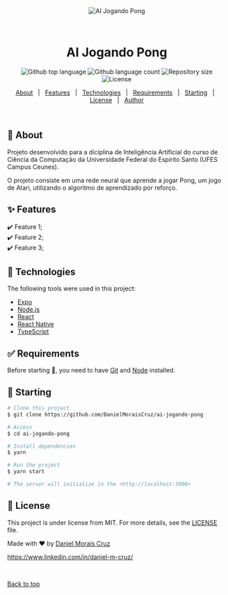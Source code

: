 <div align="center" id="top"> 
  <img src="./.github/app.gif" alt="AI Jogando Pong" />

  &#xa0;

  <!-- <a href="https://aijogandopong.netlify.app">Demo</a> -->
</div>

<h1 align="center">AI Jogando Pong</h1>

<p align="center">
  <img alt="Github top language" src="https://img.shields.io/github/languages/top/DanielMoraisCruz/ai-jogando-pong?color=56BEB8">

  <img alt="Github language count" src="https://img.shields.io/github/languages/count/DanielMoraisCruz/ai-jogando-pong?color=56BEB8">

  <img alt="Repository size" src="https://img.shields.io/github/repo-size/DanielMoraisCruz/ai-jogando-pong?color=56BEB8">

  <img alt="License" src="https://img.shields.io/github/license/DanielMoraisCruz/ai-jogando-pong?color=56BEB8">

  <!-- <img alt="Github issues" src="https://img.shields.io/github/issues/DanielMoraisCruz/ai-jogando-pong?color=56BEB8" /> -->

  <!-- <img alt="Github forks" src="https://img.shields.io/github/forks/DanielMoraisCruz/ai-jogando-pong?color=56BEB8" /> -->

  <!-- <img alt="Github stars" src="https://img.shields.io/github/stars/DanielMoraisCruz/ai-jogando-pong?color=56BEB8" /> -->
</p>

<!-- Status -->

<!-- <h4 align="center"> 
	🚧  AI Jogando Pong 🚀 Under construction...  🚧
</h4> 

<hr> -->

<p align="center">
  <a href="#dart-about">About</a> &#xa0; | &#xa0; 
  <a href="#sparkles-features">Features</a> &#xa0; | &#xa0;
  <a href="#rocket-technologies">Technologies</a> &#xa0; | &#xa0;
  <a href="#white_check_mark-requirements">Requirements</a> &#xa0; | &#xa0;
  <a href="#checkered_flag-starting">Starting</a> &#xa0; | &#xa0;
  <a href="#memo-license">License</a> &#xa0; | &#xa0;
  <a href="https://github.com/DanielMoraisCruz" target="_blank">Author</a>
</p>

<br>

## :dart: About ##

Projeto desenvolvido para a diciplina de Inteligência Artificial do curso de Ciência da Computação da Universidade Federal do Espirito Santo (UFES Campus Ceunes).

O projeto consiste em uma rede neural que aprende a jogar Pong, um jogo de Atari, utilizando o algoritmo de aprendizado por reforço.

## :sparkles: Features ##

:heavy_check_mark: Feature 1;\
:heavy_check_mark: Feature 2;\
:heavy_check_mark: Feature 3;

## :rocket: Technologies ##

The following tools were used in this project:

- [Expo](https://expo.io/)
- [Node.js](https://nodejs.org/en/)
- [React](https://pt-br.reactjs.org/)
- [React Native](https://reactnative.dev/)
- [TypeScript](https://www.typescriptlang.org/)

## :white_check_mark: Requirements ##

Before starting :checkered_flag:, you need to have [Git](https://git-scm.com) and [Node](https://nodejs.org/en/) installed.

## :checkered_flag: Starting ##

```bash
# Clone this project
$ git clone https://github.com/DanielMoraisCruz/ai-jogando-pong

# Access
$ cd ai-jogando-pong

# Install dependencies
$ yarn

# Run the project
$ yarn start

# The server will initialize in the <http://localhost:3000>
```

## :memo: License ##

This project is under license from MIT. For more details, see the [LICENSE](LICENSE) file.


Made with :heart: by <a href="https://github.com/DanielMoraisCruz" target="_blank">Daniel Morais Cruz</a>

https://www.linkedin.com/in/daniel-m-cruz/

&#xa0;

<a href="#top">Back to top</a>
